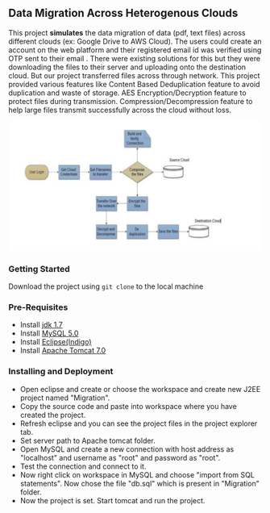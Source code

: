 ## Data Migration Across Heterogenous Clouds

This project **simulates** the data migration of data (pdf, text files) across different clouds (ex: Google Drive to AWS Cloud). The users could create an account on the web platform and their registered email id was verified using OTP sent to their email . 
There were existing solutions for this but they were downloading the files to their server and uploading onto the destination cloud. But our project transferred files across through network.
This project provided various features like Content Based Deduplication feature to avoid duplication and waste of storage. AES Encryption/Decryption feature to protect files during transmission. Compression/Decompression feature to help large files transmit successfully across the cloud without loss.

![Work Flow](https://github.com/Bharathgc/Data_Migration_Across_Heterogenous_Clouds/blob/master/Migration/Capture1.PNG)
### Getting Started

Download the project using `git clone` to the local machine

### Pre-Requisites

- Install [jdk 1.7](http://www.oracle.com/technetwork/java/javase/downloads/index.html)
- Install [MySQL 5.0](https://www.mysql.com/downloads/)
- Install [Eclipse(Indigo)](http://www.eclipse.org/downloads/packages/release/indigo/sr2)
- Install [Apache Tomcat 7.0](https://tomcat.apache.org/download-70.cgi)

### Installing and Deployment

- Open eclipse and create or choose the workspace and create new J2EE project named "Migration".
- Copy the source code and paste into workspace where you have created the project.
- Refresh eclipse and you can see the project files in the project explorer tab.
- Set server path to Apache tomcat folder.
- Open MySQL and create a new connection with host address as "localhost" and username as "root" and  password as "root".
- Test the connection and connect to it.
- Now right click on workspace in MySQL and choose "import from SQL statements". Now chose the file "db.sql" which is present
in "Migration" folder.
- Now the project is set. Start tomcat and run the project.  

